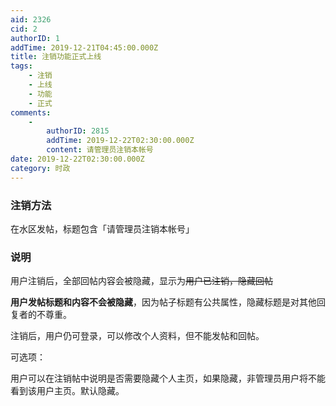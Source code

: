 ```yaml
---
aid: 2326
cid: 2
authorID: 1
addTime: 2019-12-21T04:45:00.000Z
title: 注销功能正式上线
tags:
    - 注销
    - 上线
    - 功能
    - 正式
comments:
    -
        authorID: 2815
        addTime: 2019-12-22T02:30:00.000Z
        content: 请管理员注销本帐号
date: 2019-12-22T02:30:00.000Z
category: 时政
---
```


### [](#%E6%B3%A8%E9%94%80%E6%96%B9%E6%B3%95)注销方法

在水区发帖，标题包含「请管理员注销本帐号」

### [](#%E8%AF%B4%E6%98%8E)说明

用户注销后，全部回帖内容会被隐藏，显示为<del>用户已注销，隐藏回帖</del>

**用户发帖标题和内容不会被隐藏**，因为帖子标题有公共属性，隐藏标题是对其他回复者的不尊重。

注销后，用户仍可登录，可以修改个人资料，但不能发帖和回帖。

可选项：

用户可以在注销帖中说明是否需要隐藏个人主页，如果隐藏，非管理员用户将不能看到该用户主页。默认隐藏。
